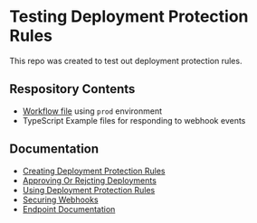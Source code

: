 # Testing Deployment Protection Rules
This repo was created to test out deployment protection rules.

## Respository Contents
- [Workflow file](./.github/workflows/deployment.yml) using `prod` environment
- TypeScript Example files for responding to webhook events

## Documentation
- [Creating Deployment Protection Rules](https://docs.github.com/en/actions/deployment/protecting-deployments/creating-custom-deployment-protection-rules)
- [Approving Or Rejcting Deployments](https://docs.github.com/en/actions/deployment/protecting-deployments/creating-custom-deployment-protection-rules#approving-or-rejecting-deployments)
- [Using Deployment Protection Rules](https://docs.github.com/en/actions/deployment/protecting-deployments/configuring-custom-deployment-protection-rules)
- [Securing Webhooks](https://docs.github.com/en/webhooks/using-webhooks/securing-your-webhooks#typescript-example)
- [Endpoint Documentation](https://docs.github.com/en/rest/actions/workflow-runs?apiVersion=2022-11-28#review-custom-deployment-protection-rules-for-a-workflow-run)